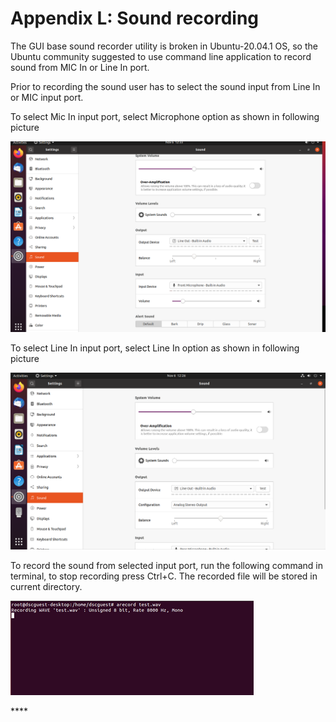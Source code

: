 # Appendix L: Sound recording

The GUI base sound recorder utility is broken in Ubuntu-20.04.1 OS, so the Ubuntu community suggested to use command line application to record sound from MIC In or Line In port.

Prior to recording the sound user has to select the sound input from Line In or MIC input port.

To select Mic In input port, select Microphone option as shown in following picture

![Figure 39: Select Microphone Option](../../../../.gitbook/assets/image%20%2893%29.png)

To select Line In input port, select Line In option as shown in following picture

![Figure 40: Select LineIn Option](../../../../.gitbook/assets/image%20%28122%29.png)

To record the sound from selected input port, run the following command in terminal, to stop recording press Ctrl+C. The recorded file will be stored in current directory.

![Figure 41: Stop Recording](../../../../.gitbook/assets/image%20%28150%29.png)

\*\*\*\*

